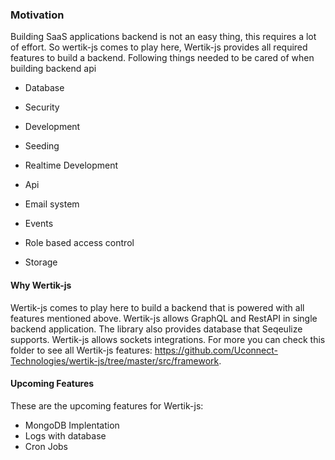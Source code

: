 
### Motivation

Building SaaS applications backend is not an easy thing, this requires a lot of effort. So wertik-js comes to play here, Wertik-js provides all required features to build a backend. Following things needed to be cared of when building backend api


- Database

- Security

- Development

- Seeding

- Realtime Development

- Api

- Email system

- Events

- Role based access control

- Storage


#### Why Wertik-js

Wertik-js comes to play here to build a backend that is powered with all features mentioned above. Wertik-js allows GraphQL and RestAPI in single backend application. The library also provides database that Seqeulize supports. Wertik-js allows sockets integrations. For more you can check this folder to see all Wertik-js features: https://github.com/Uconnect-Technologies/wertik-js/tree/master/src/framework.

#### Upcoming Features

These are the upcoming features for Wertik-js:

- MongoDB Implentation
- Logs with database
- Cron Jobs

